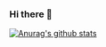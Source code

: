 ### Hi there 👋


[![Anurag's github stats](https://github-readme-stats.vercel.app/api?username=TalhaToguslu&theme=blue-green)](https://github.com/TalhaToguslu/github-readme-stats)
